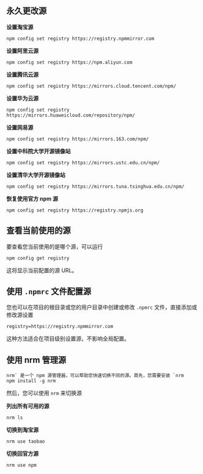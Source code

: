 ## **永久更改源**

**设置淘宝源**

```text
npm config set registry https://registry.npmmirror.com
```

**设置阿里云源**

```text
npm config set registry https://npm.aliyun.com
```

**设置腾讯云源**

```text
npm config set registry https://mirrors.cloud.tencent.com/npm/
```

**设置华为云源**

```text
npm config set registry https://mirrors.huaweicloud.com/repository/npm/
```

**设置网易源**

```text
npm config set registry https://mirrors.163.com/npm/
```

**设置中科院大学开源镜像站**

```text
npm config set registry https://mirrors.ustc.edu.cn/npm/
```

**设置清华大学开源镜像站**

```text
npm config set registry https://mirrors.tuna.tsinghua.edu.cn/npm/
```

**恢复使用官方 npm 源**

```text
npm config set registry https://registry.npmjs.org
```

## **查看当前使用的源**

要查看您当前使用的是哪个源，可以运行

```text
npm config get registry
```

这将显示当前配置的源 URL。

## **使用 `.npmrc` 文件配置源**

您也可以在项目的根目录或您的用户目录中创建或修改 `.npmrc` 文件，直接添加或修改源设置

```text
registry=https://registry.npmmirror.com
```

这种方法适合在项目级别设置源，不影响全局配置。

## **使用 nrm 管理源**

```
nrm` 是一个 npm 源管理器，可以帮助您快速切换不同的源。首先，您需要安装 `nrm
npm install -g nrm
```

然后，您可以使用 `nrm` 来切换源

**列出所有可用的源**

```text
nrm ls
```

**切换到淘宝源**

```text
nrm use taobao
```

**切换回官方源**

```text
nrm use npm
```


